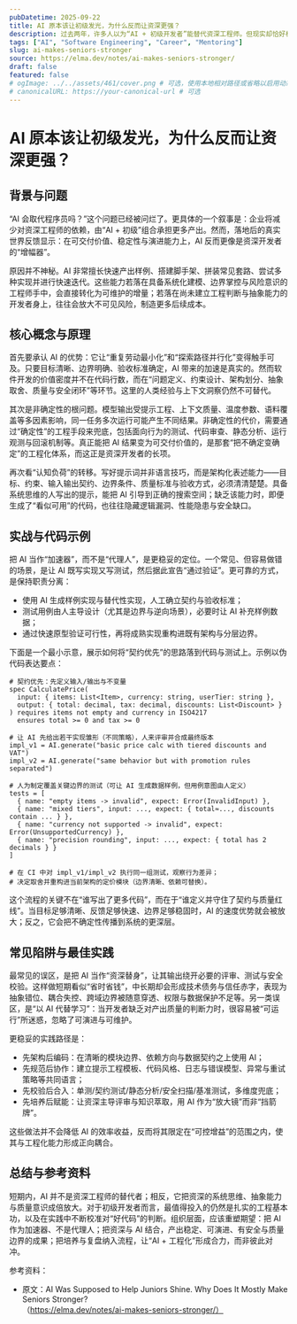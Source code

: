 ```yaml
---
pubDatetime: 2025-09-22
title: AI 原本该让初级发光，为什么反而让资深更强？
description: 过去两年，许多人以为“AI + 初级开发者”能替代资深工程师。但现实却恰好相反：AI 让资深开发者的产能和影响力进一步放大，而对初级的帮助常常被误解。本文从工程化认知、架构与质量、非确定性与校验、组织期望与人才培养等维度，系统梳理 AI 在软件开发中的正确位置与边界，并给出可落地的实践建议。
tags: ["AI", "Software Engineering", "Career", "Mentoring"]
slug: ai-makes-seniors-stronger
source: https://elma.dev/notes/ai-makes-seniors-stronger/
draft: false
featured: false
# ogImage: ../../assets/461/cover.png # 可选，使用本地相对路径或省略以启用动态 OG
# canonicalURL: https://your-canonical-url # 可选
---
```


# AI 原本该让初级发光，为什么反而让资深更强？

## 背景与问题

“AI 会取代程序员吗？”这个问题已经被问烂了。更具体的一个叙事是：企业将减少对资深工程师的依赖，由“AI + 初级”组合承担更多产出。然而，落地后的真实世界反馈显示：在可交付价值、稳定性与演进能力上，AI 反而更像是资深开发者的“增幅器”。

原因并不神秘。AI 非常擅长快速产出样例、搭建脚手架、拼装常见套路、尝试多种实现并进行快速迭代。这些能力若落在具备系统化建模、边界掌控与风险意识的工程师手中，会直接转化为可维护的增量；若落在尚未建立工程判断与抽象能力的开发者身上，往往会放大不可见风险，制造更多后续成本。

## 核心概念与原理

首先要承认 AI 的优势：它让“重复劳动最小化”和“探索路径并行化”变得触手可及。只要目标清晰、边界明确、验收标准确定，AI 带来的加速是真实的。然而软件开发的价值密度并不在代码行数，而在“问题定义、约束设计、架构划分、抽象取舍、质量与安全闭环”等环节。这里的人类经验与上下文洞察仍然不可替代。

其次是非确定性的根问题。模型输出受提示工程、上下文质量、温度参数、语料覆盖等多因素影响，同一任务多次运行可能产生不同结果。非确定性的代价，需要通过“确定性”的工程手段来兜底，包括面向行为的测试、代码审查、静态分析、运行观测与回滚机制等。真正能把 AI 结果变为可交付价值的，是那套“把不确定变确定”的工程化体系，而这正是资深开发者的长项。

再次看“认知负荷”的转移。写好提示词并非语言技巧，而是架构化表述能力——目标、约束、输入输出契约、边界条件、质量标准与验收方式，必须清清楚楚。具备系统思维的人写出的提示，能把 AI 引导到正确的搜索空间；缺乏该能力时，即便生成了“看似可用”的代码，也往往隐藏逻辑漏洞、性能隐患与安全缺口。

## 实战与代码示例

把 AI 当作“加速器”，而不是“代理人”，是更稳妥的定位。一个常见、但容易做错的场景，是让 AI 既写实现又写测试，然后据此宣告“通过验证”。更可靠的方式，是保持职责分离：

- 使用 AI 生成样例实现与替代性实现，人工确立契约与验收标准；
- 测试用例由人主导设计（尤其是边界与逆向场景），必要时让 AI 补充样例数据；
- 通过快速原型验证可行性，再将成熟实现重构进既有架构与分层边界。

下面是一个最小示意，展示如何将“契约优先”的思路落到代码与测试上。示例以伪代码表达要点：

```pseudo
# 契约优先：先定义输入/输出与不变量
spec CalculatePrice(
  input: { items: List<Item>, currency: string, userTier: string },
  output: { total: decimal, tax: decimal, discounts: List<Discount> }
) requires items not empty and currency in ISO4217
  ensures total >= 0 and tax >= 0

# 让 AI 先给出若干实现雏形（不同策略），人来评审并合成最终版本
impl_v1 = AI.generate("basic price calc with tiered discounts and VAT")
impl_v2 = AI.generate("same behavior but with promotion rules separated")

# 人为制定覆盖关键边界的测试（可让 AI 生成数据样例，但用例意图由人定义）
tests = [
  { name: "empty items -> invalid", expect: Error(InvalidInput) },
  { name: "mixed tiers", input: ..., expect: { total≈..., discounts contain ... } },
  { name: "currency not supported -> invalid", expect: Error(UnsupportedCurrency) },
  { name: "precision rounding", input: ..., expect: { total has 2 decimals } }
]

# 在 CI 中对 impl_v1/impl_v2 执行同一组测试，观察行为差异；
# 决定取舍并重构进当前架构的定价模块（边界清晰、依赖可替换）。
```

这个流程的关键不在“谁写出了更多代码”，而在于“谁定义并守住了契约与质量红线”。当目标足够清晰、反馈足够快速、边界足够稳固时，AI 的速度优势就会被放大；反之，它会把不确定性传播到系统的更深层。

## 常见陷阱与最佳实践

最常见的误区，是把 AI 当作“资深替身”，让其输出绕开必要的评审、测试与安全校验。这样做短期看似“省时省钱”，中长期却会形成技术债务与信任赤字，表现为抽象错位、耦合失控、跨域边界被随意穿透、权限与数据保护不足等。另一类误区，是“以 AI 代替学习”：当开发者缺乏对产出质量的判断力时，很容易被“可运行”所迷惑，忽略了可演进与可维护。

更稳妥的实践路径是：

- 先架构后编码：在清晰的模块边界、依赖方向与数据契约之上使用 AI；
- 先规范后协作：建立提示工程模板、代码风格、日志与错误模型、异常与重试策略等共同语言；
- 先校验后合入：单测/契约测试/静态分析/安全扫描/基准测试，多维度兜底；
- 先培养后赋能：让资深主导评审与知识萃取，用 AI 作为“放大镜”而非“挡箭牌”。

这些做法并不会降低 AI 的效率收益，反而将其限定在“可控增益”的范围之内，使其与工程化能力形成正向耦合。

## 总结与参考资料

短期内，AI 并不是资深工程师的替代者；相反，它把资深的系统思维、抽象能力与质量意识成倍放大。对于初级开发者而言，最值得投入的仍然是扎实的工程基本功，以及在实践中不断校准对“好代码”的判断。组织层面，应该重塑期望：把 AI 作为加速器、不是代理人；把资深与 AI 结合，产出稳定、可演进、有安全与质量边界的成果；把培养与复盘纳入流程，让“AI + 工程化”形成合力，而非彼此对冲。

参考资料：

- 原文：AI Was Supposed to Help Juniors Shine. Why Does It Mostly Make Seniors Stronger?（https://elma.dev/notes/ai-makes-seniors-stronger/）
